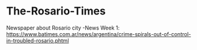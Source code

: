 # The-Rosario-Times
Newspaper about Rosario city
-News Week 1: https://www.batimes.com.ar/news/argentina/crime-spirals-out-of-control-in-troubled-rosario.phtml
